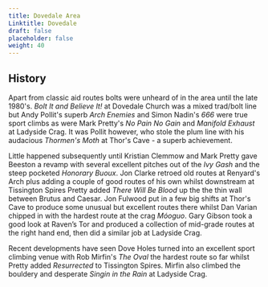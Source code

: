 ```yaml
---
title: Dovedale Area
Linktitle: Dovedale
draft: false
placeholder: false
weight: 40
---
```


## History

Apart from classic aid routes bolts were unheard of in the area until the late 1980's. _Bolt It and Believe It!_ at Dovedale Church was a mixed trad/bolt line but Andy Pollit's superb _Arch Enemies_ and Simon Nadin's _666_ were true sport climbs as were Mark Pretty's _No Pain No Gain_ and _Manifold Exhaust_ at Ladyside Crag. It was Pollit however, who stole the plum line with his audacious _Thormen's Moth_ at Thor's Cave - a superb achievement.

Little happened subsequently until Kristian Clemmow and Mark Pretty gave Beeston a revamp with several excellent pitches out of the _Ivy Gash_ and the steep pocketed _Honorary Buoux_. Jon Clarke retroed old routes at Renyard's Arch plus adding a couple of good routes of his own whilst downstream at Tissington Spires Pretty added _There Will Be Blood_ up the the thin wall between Brutus and Caesar. Jon Fulwood put in a few big shifts at Thor's Cave to produce some unusual but excellent routes there whilst Dan Varian chipped in with the hardest route at the crag _Móoguo_. Gary Gibson took a good look at Raven’s Tor and produced a collection of mid-grade routes at the right hand end, then did a similar job at Ladyside Crag. 

Recent developments have seen Dove Holes turned into an excellent sport climbing venue with Rob Mirfin's _The Oval_ the hardest route so far whilst Pretty added _Resurrected_ to Tissington Spires. Mirfin also climbed the bouldery and desperate _Singin in the Rain_ at Ladyside Crag.